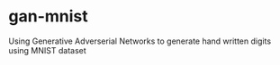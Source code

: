 # gan-mnist
Using Generative Adverserial Networks to generate hand written digits using MNIST dataset
